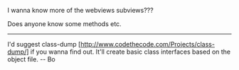 I wanna know more of the webviews subviews???

Does anyone know some methods etc.

----

I'd suggest class-dump [http://www.codethecode.com/Projects/class-dump/] if you wanna find out.  It'll create basic class interfaces based on the object file.  -- Bo
